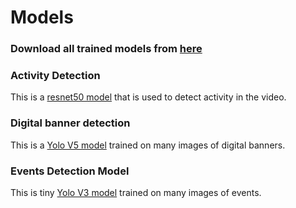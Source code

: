 # Models

### Download all trained models from [here](https://drive.google.com/drive/folders/1S9ux6jo_70lV9vAIdXLJFx4Dzkk27KuH?usp=sharing)

### Activity Detection

This is a [resnet50 model](https://wandb.ai/dulan20/play_no-play_classification/runs/15nxxi0r/overview?workspace=user-dulan20v) that is used to detect activity in the video.

### Digital banner detection

This is a [Yolo V5 model](https://wandb.ai/dulan20/YOLOv5/runs/3lin12pb?workspace=user-dulan20) trained on many images of digital banners.

### Events Detection Model

This is tiny [Yolo V3 model](https://wandb.ai/dulan20/YOLOv5/runs/3fhz9h10/overview?workspace=user-dulan20) trained on many images of events.


